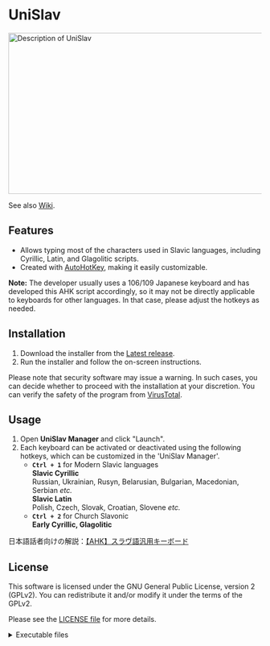 # UniSlav

<img src="https://repository-images.githubusercontent.com/576129241/8f6e8523-3c46-4c27-bb85-208bace37b43" alt="Description of UniSlav" width="640" height="320">

See also [Wiki](https://github.com/Mijadaj/UniSlav/wiki).

## Features

- Allows typing most of the characters used in Slavic languages, including Cyrillic, Latin, and Glagolitic scripts.
- Created with [AutoHotKey](https://www.autohotkey.com/), making it easily customizable.

**Note:**
The developer usually uses a 106/109 Japanese keyboard and has developed this AHK script accordingly, so it may not be directly applicable to keyboards for other languages.
In that case, please adjust the hotkeys as needed.

## Installation

1. Download the installer from the [Latest release](https://github.com/Mijadaj/UniSlav/releases/latest).
1. Run the installer and follow the on-screen instructions.

Please note that security software may issue a warning. In such cases, you can decide whether to proceed with the installation at your discretion. You can verify the safety of the program from [VirusTotal](https://www.virustotal.com/gui/collection/9de1861f5106060d44fd8b21743b46a1bfbc6f91dcd5989f24de09a0363ffb9d/iocs).

## Usage

1. Open **UniSlav Manager** and click "Launch".  
1. Each keyboard can be activated or deactivated using the following hotkeys, which can be customized in the 'UniSlav Manager'.
    - **`Ctrl + 1`** for Modern Slavic languages  
    **Slavic Cyrillic**  
    Russian, Ukrainian, Rusyn, Belarusian, Bulgarian, Macedonian, Serbian *etc.*  
    **Slavic Latin**  
    Polish, Czech, Slovak, Croatian, Slovene *etc.*
    - **`Ctrl + 2`** for Church Slavonic  
    **Early Cyrillic, Glagolitic**

日本語話者向けの解説：[【AHK】スラヴ語汎用キーボード](https://note.com/dajdarabotci/n/nb9b58f8dcf26)

## License

This software is licensed under the GNU General Public License, version 2 (GPLv2).
You can redistribute it and/or modify it under the terms of the GPLv2.

Please see the [LICENSE file](LICENSE) for more details.

<details>
    <summary>Executable files</summary>
This software includes:

- **AutoHotkey64.exe**, which is also licensed under the GPLv2.
You can find the source code for AutoHotkey at:
<https://github.com/AutoHotkey/AutoHotkey>.
- **config.exe**, which is compiled from AHK file using [AHK2EXE](https://github.com/AutoHotkey/Ahk2Exe).
The source code can be found in [config.ahk](src/config/config.ahk).

</details>
